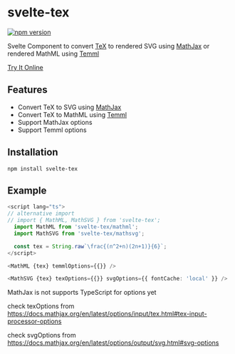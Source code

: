 # svelte-tex

[![npm version](https://badge.fury.io/js/svelte-tex.svg)](https://www.npmjs.com/package/svelte-tex)

Svelte Component to convert [TeX](https://en.wikipedia.org/wiki/TeX) to rendered SVG using [MathJax](https://github.com/mathjax/MathJax) or rendered MathML using [Temml](https://github.com/ronkok/Temml)

[Try It Online](https://ntsd.github.io/svelte-tex)

## Features

- Convert TeX to SVG using [MathJax](https://github.com/mathjax/MathJax)
- Convert TeX to MathML using [Temml](https://github.com/ronkok/Temml)
- Support MathJax options
- Support Temml options

## Installation

`npm install svelte-tex`

## Example

```ts
<script lang="ts">
// alternative import
// import { MathML, MathSVG } from 'svelte-tex';
  import MathML from 'svelte-tex/mathml';
  import MathSVG from 'svelte-tex/mathsvg';

  const tex = String.raw`\frac{(n^2+n)(2n+1)}{6}`;
</script>

<MathML {tex} temmlOptions={{}} />

<MathSVG {tex} texOptions={{}} svgOptions={{ fontCache: 'local' }} />
```

MathJax is not supports TypeScript for options yet

check texOptions from https://docs.mathjax.org/en/latest/options/input/tex.html#tex-input-processor-options

check svgOptions from https://docs.mathjax.org/en/latest/options/output/svg.html#svg-options

